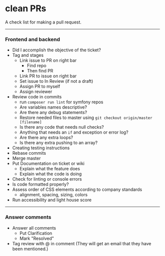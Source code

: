 # clean PRs
A check list for making a pull request.


--------------------
### Frontend and backend 
- Did I accomplish the objective of the ticket?
- Tag and stages
  - Link issue to PR on right bar
    - Find repo 
    - Then find PR
  - Link PR to issue on right bar 
  - Set issue to In Review (if not a draft)
  - Assign PR to myself
  - Assign reviewer
- Review code in commits
   - run `composer run lint` for symfony repos 
   - Are variables names descriptive?
   - Are there any debug statements?
   - Restore needed files to master using `git checkout origin/master [filename]`
   - Is there any code that needs null checks?
   - Anything that needs an `if` and exception or error log?
   - Are there any extra loops?
   - Is there any extra pushing to an array?
- Creating testing instructions
- Rebase commits 
- Merge master 
- Put Documentation on ticket or wiki
  - Explain what the feature does
  - Explain what the code is doing 
- Check for linting or console errors
- Is code formatted properly?
- Assess order of CSS elements according to company standards
  - alignment, spacing, sizing, colors 
- Run accessibility and light house score 

--------------------
### Answer comments
- Answer all comments
  - Put Clarification
  - Mark "Resolved"
- Tag review with @ in comment (They will get an email that they have been mentioned.)
